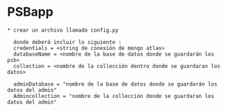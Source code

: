  
PSBapp 
=======

    * crear un archivo llamado config.py
      
      donde deberá incluir lo siguiente :
      credentials = <string de conexión de mongo atlas>
      databaseName = <nombre de la base de datos donde se guardarán los psb>
      collection = <nombre de la collección dentro donde se guardaran los datos>

      adminDatabase = "nombre de la base de datos donde se guardarán los datos del admin"
      Admincollection = "nombre de la collección donde se guardaran los datos del admin"


